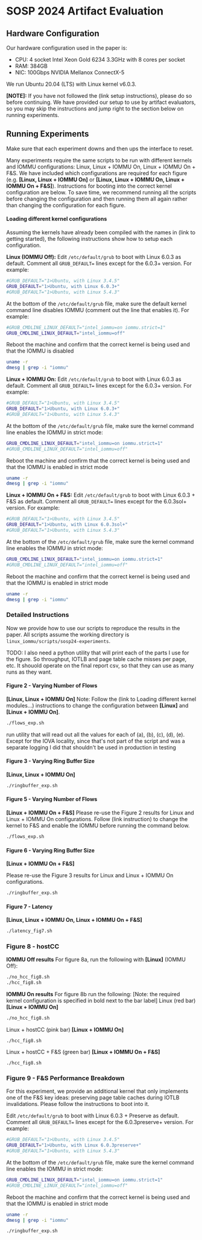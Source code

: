 # SOSP 2024 Artifact Evaluation

## Hardware Configuration
Our hardware configuration used in the paper is: 
* CPU: 4 socket Intel Xeon Gold 6234 3.3GHz with 8 cores per socket 
* RAM: 384GB
* NIC: 100Gbps NVIDIA Mellanox ConnectX-5

We run Ubuntu 20.04 (LTS) with Linux kernel v6.0.3. 

**[NOTE]:** If you have not followed the (link setup instructions), please do so before continuing. We have provided our setup to use by artifact evaluators, so you may skip the instructions and jump right to the section below on running experiments.

## Running Experiments
Make sure that each experiment downs and then ups the interface to reset. 

Many experiments require the same scripts to be run with different kernels and IOMMU configurations: Linux, Linux + IOMMU On, Linux + IOMMU On + F&S. We have included which configurations are required for each figure (e.g. **[Linux, Linux + IOMMU On]** or **[Linux, Linux + IOMMU On, Linux + IOMMU On + F&S]**). Instructions for booting into the correct kernel configuration are below. To save time, we recommend running all the scripts before changing the configuration and then running them all again rather than changing the configuration for each figure. 

#### Loading different kernel configurations
Assuming the kernels have already been compiled with the names in (link to getting started), the following instructions show how to setup each configuration.

**Linux (IOMMU Off):**
Edit `/etc/default/grub` to boot with Linux 6.0.3 as default. Comment all `GRUB_DEFAULT=` lines except for the 6.0.3+ version. For example:
```bash
#GRUB_DEFAULT="1>Ubuntu, with Linux 3.4.5"
GRUB_DEFAULT="1>Ubuntu, with Linux 6.0.3+"
#GRUB_DEFAULT="1>Ubuntu, with Linux 5.4.3"
```
At the bottom of the `/etc/default/grub` file, make sure the default kernel command line disables IOMMU (comment out the line that enables it). For example:
```bash
#GRUB_CMDLINE_LINUX_DEFAULT="intel_iommu=on iommu.strict=1"
GRUB_CMDLINE_LINUX_DEFAULT="intel_iommu=off"
```
Reboot the machine and confirm that the correct kernel is being used and that the IOMMU is disabled
```bash
uname -r
dmesg | grep -i "iommu"
```
**Linux + IOMMU On:**
Edit `/etc/default/grub` to boot with Linux 6.0.3 as default. Comment all `GRUB_DEFAULT=` lines except for the 6.0.3+ version. For example:
```bash
#GRUB_DEFAULT="1>Ubuntu, with Linux 3.4.5"
GRUB_DEFAULT="1>Ubuntu, with Linux 6.0.3+"
#GRUB_DEFAULT="1>Ubuntu, with Linux 5.4.3"
```
At the bottom of the `/etc/default/grub` file, make sure the kernel command line enables the IOMMU in strict mode:
```bash
GRUB_CMDLINE_LINUX_DEFAULT="intel_iommu=on iommu.strict=1"
#GRUB_CMDLINE_LINUX_DEFAULT="intel_iommu=off"
```
Reboot the machine and confirm that the correct kernel is being used and that the IOMMU is enabled in strict mode
```bash
uname -r
dmesg | grep -i "iommu"
```
**Linux + IOMMU On + F&S:**
Edit `/etc/default/grub` to boot with Linux 6.0.3 + F&S as default. Comment all `GRUB_DEFAULT=` lines except for the 6.0.3sol+ version. For example:
```bash
#GRUB_DEFAULT="1>Ubuntu, with Linux 3.4.5"
GRUB_DEFAULT="1>Ubuntu, with Linux 6.0.3sol+"
#GRUB_DEFAULT="1>Ubuntu, with Linux 5.4.3"
```
At the bottom of the `/etc/default/grub` file, make sure the kernel command line enables the IOMMU in strict mode:
```bash
GRUB_CMDLINE_LINUX_DEFAULT="intel_iommu=on iommu.strict=1"
#GRUB_CMDLINE_LINUX_DEFAULT="intel_iommu=off"
```
Reboot the machine and confirm that the correct kernel is being used and that the IOMMU is enabled in strict mode
```bash
uname -r
dmesg | grep -i "iommu"
```

### Detailed Instructions 
Now we provide how to use our scripts to reproduce the results in the paper. All scripts assume the working directory is `linux_iommu/scripts/sosp24-experiments`.

TODO: I also need a python utility that will print each of the parts I use for the figure. So throughput, IOTLB and page table cache misses per page, etc. It shouold operate on the final report csv, so that they can use as many runs as they want. 


#### Figure 2 - Varying Number of Flows
**[Linux, Linux + IOMMU On]**
Note: Follow the (link to Loading different kernel modules...) instructions to change the configuration between **[Linux]** and **[Linux + IOMMU On]**.  

```bash
./flows_exp.sh
```

run utility that will read out all the values for each of (a), (b), (c), (d), (e). Except for the IOVA locality, since that's not part of the script and was a separate logging I did that shouldn't be used in production in testing


####  Figure 3 - Varying Ring Buffer Size
**[Linux, Linux + IOMMU On]**
```bash
./ringbuffer_exp.sh
```


#### Figure 5 - Varying Number of Flows
**[Linux + IOMMU On + F&S]**
Please re-use the Figure 2 results for Linux and Linux + IOMMU On configurations. Follow (link instruction) to change the kernel to F&S and enable the IOMMU before running the command below.
```bash
./flows_exp.sh
```

#### Figure 6 - Varying Ring Buffer Size
**[Linux + IOMMU On + F&S]**

Please re-use the Figure 3 results for Linux and Linux + IOMMU On configurations. 
```bash
./ringbuffer_exp.sh
```

#### Figure 7 - Latency
**[Linux, Linux + IOMMU On, Linux + IOMMU On + F&S]**
```bash
./latency_fig7.sh
```

### Figure 8 - hostCC
**IOMMU Off results**
For figure 8a, run the following with **[Linux]** (IOMMU Off):
```bash
./no_hcc_fig8.sh
./hcc_fig8.sh
```
**IOMMU On results**
For figure 8b run the following: [Note: the required kernel configuration is specified in bold next to the bar label]
Linux (red bar) **[Linux + IOMMU On]**
```bash
./no_hcc_fig8.sh
```
Linux + hostCC (pink bar) **[Linux + IOMMU On]**
```
./hcc_fig8.sh
```
Linux + hostCC + F&S (green bar) **[Linux + IOMMU On + F&S]**
```
./hcc_fig8.sh
```

### Figure 9 - F&S Performance Breakdown
For this experiment, we provide an additional kernel that only implements one of the F&S key ideas: preserving page table caches during IOTLB invalidations. Please follow the instructions to boot into it. 

Edit `/etc/default/grub` to boot with Linux 6.0.3 + Preserve as default. Comment all `GRUB_DEFAULT=` lines except for the 6.0.3preserve+ version. For example:
```bash
#GRUB_DEFAULT="1>Ubuntu, with Linux 3.4.5"
GRUB_DEFAULT="1>Ubuntu, with Linux 6.0.3preserve+"
#GRUB_DEFAULT="1>Ubuntu, with Linux 5.4.3"
```
At the bottom of the `/etc/default/grub` file, make sure the kernel command line enables the IOMMU in strict mode:
```bash
GRUB_CMDLINE_LINUX_DEFAULT="intel_iommu=on iommu.strict=1"
#GRUB_CMDLINE_LINUX_DEFAULT="intel_iommu=off"
```
Reboot the machine and confirm that the correct kernel is being used and that the IOMMU is enabled in strict mode
```bash
uname -r
dmesg | grep -i "iommu"
```

```bash
./ringbuffer_exp.sh
```